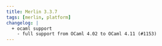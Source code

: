 ```yaml
---
title: Merlin 3.3.7
tags: [merlin, platform]
changelog: |
  + ocaml support
    - full support from OCaml 4.02 to OCaml 4.11 (#1153)
---
```


